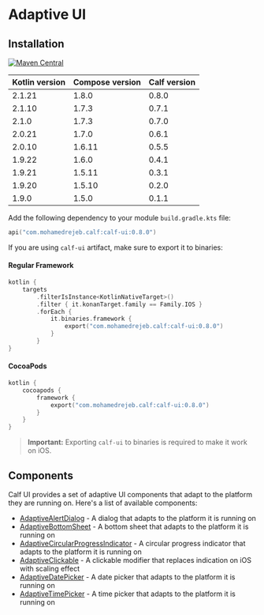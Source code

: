# Adaptive UI

## Installation

[![Maven Central](https://img.shields.io/maven-central/v/com.mohamedrejeb.calf/calf-ui)](https://search.maven.org/search?q=g:%22com.mohamedrejeb.calf%22%20AND%20a:%22calf-ui%22)

| Kotlin version | Compose version | Calf version |
|----------------|-----------------|--------------|
| 2.1.21         | 1.8.0           | 0.8.0        |
| 2.1.10         | 1.7.3           | 0.7.1        |
| 2.1.0          | 1.7.3           | 0.7.0        |
| 2.0.21         | 1.7.0           | 0.6.1        |
| 2.0.10         | 1.6.11          | 0.5.5        |
| 1.9.22         | 1.6.0           | 0.4.1        |
| 1.9.21         | 1.5.11          | 0.3.1        |
| 1.9.20         | 1.5.10          | 0.2.0        |
| 1.9.0          | 1.5.0           | 0.1.1        |

Add the following dependency to your module `build.gradle.kts` file:

```kotlin
api("com.mohamedrejeb.calf:calf-ui:0.8.0")
```

If you are using `calf-ui` artifact, make sure to export it to binaries:

#### Regular Framework
```kotlin
kotlin {
    targets
        .filterIsInstance<KotlinNativeTarget>()
        .filter { it.konanTarget.family == Family.IOS }
        .forEach {
            it.binaries.framework {
                export("com.mohamedrejeb.calf:calf-ui:0.8.0")
            }
        }
}
```

#### CocoaPods
```kotlin
kotlin {
    cocoapods {
        framework {
            export("com.mohamedrejeb.calf:calf-ui:0.8.0")
        }
    }
}
```

> **Important:** Exporting `calf-ui` to binaries is required to make it work on iOS.

## Components

Calf UI provides a set of adaptive UI components that adapt to the platform they are running on. Here's a list of available components:

- [AdaptiveAlertDialog](ui/adaptive-alert-dialog.md) - A dialog that adapts to the platform it is running on
- [AdaptiveBottomSheet](ui/adaptive-bottom-sheet.md) - A bottom sheet that adapts to the platform it is running on
- [AdaptiveCircularProgressIndicator](ui/adaptive-circular-progress-indicator.md) - A circular progress indicator that adapts to the platform it is running on
- [AdaptiveClickable](ui/adaptive-clickable.md) - A clickable modifier that replaces indication on iOS with scaling effect
- [AdaptiveDatePicker](ui/adaptive-date-picker.md) - A date picker that adapts to the platform it is running on
- [AdaptiveTimePicker](ui/adaptive-time-picker.md) - A time picker that adapts to the platform it is running on
